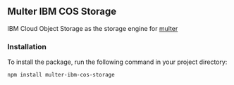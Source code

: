 ## Multer IBM COS Storage

IBM Cloud  Object Storage as the storage engine for [multer](https://github.com/expressjs/multer)


### Installation

To install the package, run the following command in your project directory:

```bash
npm install multer-ibm-cos-storage
